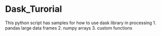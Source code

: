# Dask_Turorial
This python script has samples for how to use dask library in processing 1. pandas large data frames 2. numpy arrays 3. custom functions 
